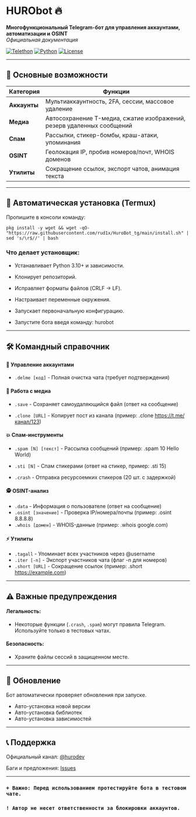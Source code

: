 # HURObot 🔥
**Многофункциональный Telegram-бот для управления аккаунтами, автоматизации и OSINT**  
*Официальная документация*  

[![Telethon](https://img.shields.io/badge/Telethon-1.36%2B-blue)](https://docs.telethon.dev/)
[![Python](https://img.shields.io/badge/Python-3.10%2B-green)](https://python.org)
[![License](https://img.shields.io/badge/License-MIT-red)](LICENSE)

---

## 🌟 Основные возможности
| Категория       | Функции                                                                 |
|-----------------|-------------------------------------------------------------------------|
| **Аккаунты**    | Мультиаккаунтность, 2FA, сессии, массовое удаление                     |
| **Медиа**       | Автосохранение T-медиа, сжатие изображений, резерв удаленных сообщений |
| **Спам**        | Рассылки, стикер-бомбы, краш-атаки, упоминания                         |
| **OSINT**       | Геолокация IP, пробив номеров/почт, WHOIS доменов                      |
| **Утилиты**     | Сокращение ссылок, экспорт чатов, анимация текста                      |

---

## 🚀 Автоматическая установка (Termux)
Пропишите в консоли команду:

``pkg install -y wget && wget -qO- "https://raw.githubusercontent.com/rud1x/HuroBot_tg/main/install.sh" | sed 's/\r$//' | bash``

### Что делает установщик:
- Устанавливает Python 3.10+ и зависимости.

- Клонирует репозиторий.

- Исправляет форматы файлов (CRLF → LF).

- Настраивает переменные окружения.

- Запускает первоначальную конфигурацию.

- Запустите бота введя команду: hurobot
  
---

## 🛠 Командный справочник

#### 🔐 Управление аккаунтами
- `.delme [код]`    - Полная очистка чата (требует подтверждения)

#### 💾 Работа с медиа
- `.save`           - Сохраняет самоудаляющийся файл (ответ на сообщение)

- `.clone [URL]`    - Копирует пост из канала (пример: .clone https://t.me/канал/123)

#### 💥 Спам-инструменты
- `.spam [N] [текст]`  - Рассылка сообщений (пример: .spam 10 Hello World)

- `.sti [N]`           - Спам стикерами (ответ на стикер, пример: .sti 15)

- `.crash`             - Отправка ресурсоемких стикеров (20 шт. с задержкой)

#### 🕵️ OSINT-анализ
- `.data`            - Информация о пользователе (ответ на сообщение)
- `.osint [значение]` - Проверка IP/номера/почты (пример: .osint 8.8.8.8)
- `.whois [домен]`   - WHOIS-данные (пример: .whois google.com)

#### ⚡ Утилиты
- `.tagall`          - Упоминает всех участников через @username
- `.iter [-n]`      - Экспорт участников чата (флаг -n для номеров)
- `.short [URL]`    - Сокращение ссылок (пример: .short https://example.com)
  
---

## ⚠️ Важные предупреждения
#### Легальность:

- Некоторые функции (`.crash`, `.spam`) могут правила Telegram. Используйте только в тестовых чатах.
  
#### Безопасность:

- Храните файлы сессий в защищенном месте.
---

## 🔄 Обновление
Бот автоматически проверяет обновления при запуске.
- Авто-установка новой версии
- Авто-установка библиотек
- Авто-установка зависимостей
  
---

## 📞 Поддержка
Официальный канал: [@hurodev](t.me/hurodev)

Баги и предложения: [Issues](https://github.com/rud1x/HuroBot_tg/issues)

---

### ```+ Важно: Перед использованием протестируйте бота в тестовом чате.```
### ```! Автор не несет ответственности за блокировки аккаунтов.```
